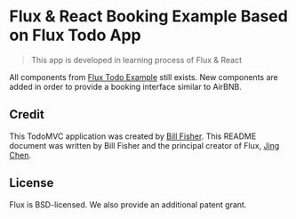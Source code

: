 # Flux & React Booking Example Based on Flux Todo App

> This app is developed in learning process of Flux & React

All components from [Flux Todo Example](hhttps://github.com/facebook/flux/tree/master/examples/flux-todomvc/) still exists. 
New components are added in order to provide a booking interface similar to AirBNB.

## Credit

This TodoMVC application was created by [Bill Fisher](https://www.facebook.com/bill.fisher.771).  This README document was written by Bill Fisher and the principal creator of Flux, [Jing Chen](https://www.facebook.com/jing).


## License
Flux is BSD-licensed. We also provide an additional patent grant.
